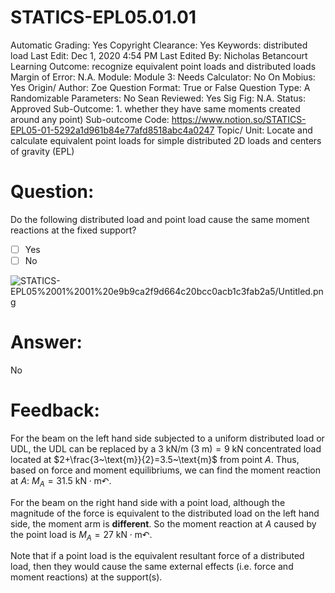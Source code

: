 # STATICS-EPL05.01.01

Automatic Grading: Yes
Copyright Clearance: Yes
Keywords: distributed load
Last Edit: Dec 1, 2020 4:54 PM
Last Edited By: Nicholas Betancourt
Learning Outcome: recognize equivalent point loads and distributed loads
Margin of Error: N.A.
Module: Module 3:
Needs Calculator: No
On Mobius: Yes
Origin/ Author: Zoe
Question Format: True or False
Question Type: A
Randomizable Parameters: No
Sean Reviewed: Yes
Sig Fig: N.A.
Status: Approved
Sub-Outcome: 1. whether they have same moments created around any point)
Sub-outcome Code: https://www.notion.so/STATICS-EPL05-01-5292a1d961b84e77afd8518abc4a0247
Topic/ Unit: Locate and calculate equivalent point loads for simple distributed 2D loads and centers of gravity (EPL)

# Question:

Do the following distributed load and point load cause the same moment reactions at the fixed support?

- [ ]  Yes
- [ ]  No

![STATICS-EPL05%2001%2001%20e9b9ca2f9d664c20bcc0acb1c3fab2a5/Untitled.png](STATICS-EPL05%2001%2001%20e9b9ca2f9d664c20bcc0acb1c3fab2a5/Untitled.png)

# Answer:

No

# Feedback:

For the beam on the left hand side subjected to a uniform distributed load or UDL, the UDL can be replaced by a $3~\text{kN/m}~(3~\text{m})=9~\text{kN}$ concentrated load located at $2+\frac{3~\text{m}}{2}=3.5~\text{m}$ from point $A$. Thus, based on force and moment equilibriums, we can find the moment reaction at $A$: $M_A=31.5~\text{kN}\cdot\text{m}\curvearrowleft$.

For the beam on the right hand side with a point load, although the magnitude of the force is equivalent to the distributed load on the left hand side, the moment arm is **different**. So the moment reaction at $A$ caused by the point load is $M_A=27~\text{kN}\cdot\text{m}\curvearrowleft$.

Note that if a point load is the equivalent resultant force of a distributed load, then they would cause the same external effects (i.e. force and moment reactions) at the support(s).
